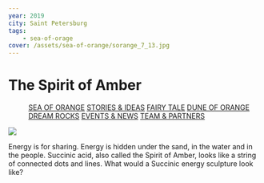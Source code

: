 ```yaml
---
year: 2019
city: Saint Petersburg
tags:
    - sea-of-orage
cover: /assets/sea-of-orange/sorange_7_13.jpg
---
```


# The Spirit of Amber

<Menu>
<a href="/sea-of-orange">SEA OF ORANGE</a>
<a href="/sea-of-orange/stories-and-ideas">STORIES & IDEAS</a>
<a href="/sea-of-orange/fairytale">FAIRY TALE</a>
<a href="/sea-of-orange/dune-of-orange">DUNE OF ORANGE</a>
<a href="/sea-of-orange/dreamrocks">DREAM ROCKS</a>
<a href="/sea-of-orange/events-and-news">EVENTS & NEWS</a>
<a href="/sea-of-orange/team-and-partners">TEAM & PARTNERS</a>
</Menu>

![](/assets/sea-of-orange/sorange_7_13.jpg)

Energy is for sharing. Energy is hidden under the sand, in the water and in the people. Succinic acid, also called the Spirit of Amber, looks like a string of connected dots and lines. What would a Succinic energy sculpture look like?
